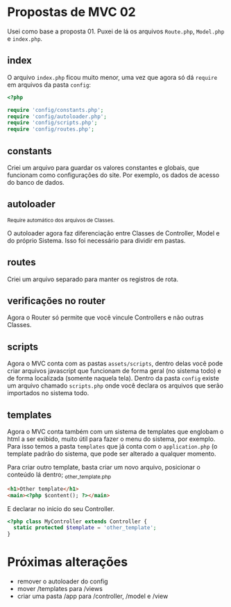 # Propostas de MVC 02

Usei como base a proposta 01. Puxei de lá os arquivos `Route.php`, `Model.php` e `index.php`.

## index
O arquivo `index.php` ficou muito menor, uma vez que agora só dá `require` em arquivos da pasta `config`:
```php
<?php

require 'config/constants.php';
require 'config/autoloader.php';
require 'config/scripts.php';
require 'config/routes.php';
```

## constants
Criei um arquivo para guardar os valores constantes e globais, que funcionam como configurações do site. Por exemplo, os dados de acesso do banco de dados.

## autoloader
<sup>Require automático dos arquivos de Classes.</sup>

O autoloader agora faz diferenciação entre Classes de Controller, Model e do próprio Sistema. Isso foi necessário para dividir em pastas.

## routes
Criei um arquivo separado para manter os registros de rota.

## verificações no router
Agora o Router só permite que você vincule Controllers e não outras Classes.

## scripts
Agora o MVC conta com as pastas `assets/scripts`, dentro delas você pode criar arquivos javascript que funcionam de forma geral (no sistema todo) e de forma localizada (somente naquela tela).
Dentro da pasta `config` existe um arquivo chamado `scripts.php` onde você declara os arquivos que serão importados no sistema todo.

## templates
Agora o MVC conta também com um sistema de templates que englobam o html a ser exibido, muito útil para fazer o menu do sistema, por exemplo. Para isso temos a pasta `templates` que já conta com o `application.php` (o template padrão do sistema, que pode ser alterado a qualquer momento.

Para criar outro template, basta criar um novo arquivo, posicionar o conteúdo lá dentro;
<sub>other_template.php</sub>
```html
<h1>Other template</h1>
<main><?php $content(); ?></main>
```
E declarar no inicio do seu Controller.
```php
<?php class MyController extends Controller {
  static protected $template = 'other_template';
}
```

# Próximas alterações
 - remover o autoloader do config
 - mover /templates para /views
 - criar uma pasta /app para /controller, /model e /view
